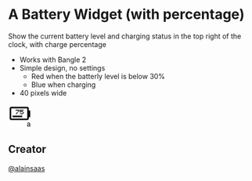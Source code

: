 # A Battery Widget (with percentage)

Show the current battery level and charging status in the top right of the clock, with charge percentage

* Works with Bangle 2
* Simple design, no settings
  *  Red when the batterly level is below 30%
  *  Blue when charging
*  40 pixels wide

![](widget.png)

## Creator
[@alainsaas](https://github.com/alainsaas)
